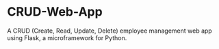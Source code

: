 # CRUD-Web-App
A CRUD (Create, Read, Update, Delete) employee management web app using Flask, a microframework for Python.
